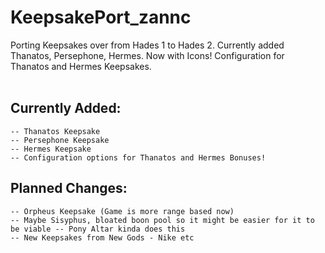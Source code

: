 # KeepsakePort_zannc
Porting Keepsakes over from Hades 1 to Hades 2. Currently added Thanatos, Persephone, Hermes. Now with Icons! Configuration for Thanatos and Hermes Keepsakes.<br><br>

## Currently Added:
    -- Thanatos Keepsake
    -- Persephone Keepsake
    -- Hermes Keepsake
    -- Configuration options for Thanatos and Hermes Bonuses!

## Planned Changes:
    -- Orpheus Keepsake (Game is more range based now)
    -- Maybe Sisyphus, bloated boon pool so it might be easier for it to be viable -- Pony Altar kinda does this
    -- New Keepsakes from New Gods - Nike etc

